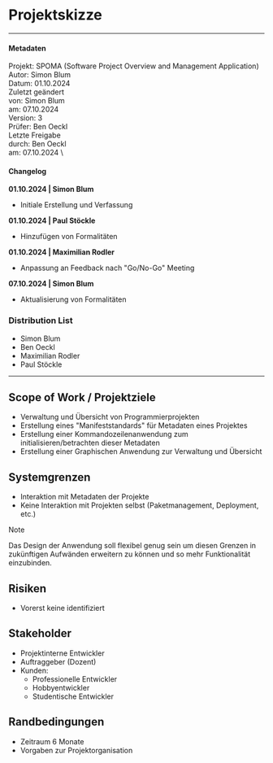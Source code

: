 # Projektskizze

---

#### Metadaten

Projekt: SPOMA (Software Project Overview and Management Application)
Autor: Simon Blum \
Datum: 01.10.2024 \
Zuletzt geändert \
 von: Simon Blum \
 am: 07.10.2024 \
Version: 3 \
Prüfer: Ben Oeckl \
Letzte Freigabe \
 durch: Ben Oeckl \
 am: 07.10.2024 \

#### Changelog

**01.10.2024 | Simon Blum**

- Initiale Erstellung und Verfassung

**01.10.2024 | Paul Stöckle**

- Hinzufügen von Formalitäten

**01.10.2024 | Maximilian Rodler**

- Anpassung an Feedback nach "Go/No-Go" Meeting

**07.10.2024 | Simon Blum**

- Aktualisierung von Formalitäten

### Distribution List

- Simon Blum
- Ben Oeckl
- Maximilian Rodler
- Paul Stöckle

---

## Scope of Work / Projektziele

- Verwaltung und Übersicht von Programmierprojekten
- Erstellung eines "Manifeststandards" für Metadaten eines Projektes
- Erstellung einer Kommandozeilenanwendung zum initialisieren/betrachten dieser Metadaten
- Erstellung einer Graphischen Anwendung zur Verwaltung und Übersicht

## Systemgrenzen

- Interaktion mit Metadaten der Projekte
- Keine Interaktion mit Projekten selbst (Paketmanagement, Deployment, etc.)

> [!Note]
> Das Design der Anwendung soll flexibel genug sein um diesen Grenzen
> in zukünftigen Aufwänden erweitern zu können und so mehr Funktionalität
> einzubinden.

## Risiken

- Vorerst keine identifiziert

## Stakeholder

- Projektinterne Entwickler
- Auftraggeber (Dozent)
- Kunden:
  - Professionelle Entwickler
  - Hobbyentwickler
  - Studentische Entwickler

## Randbedingungen

- Zeitraum 6 Monate
- Vorgaben zur Projektorganisation
